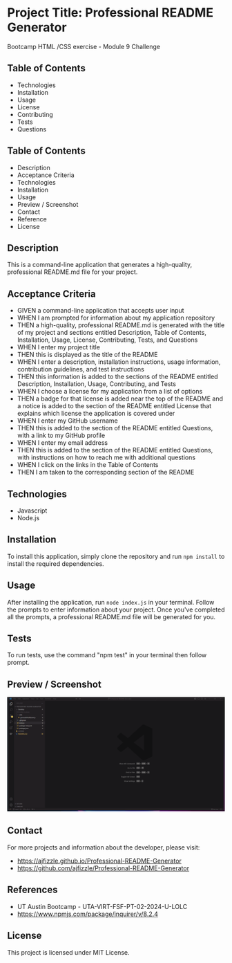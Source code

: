 # Project Title: Professional README Generator
Bootcamp HTML /CSS exercise - Module 9 Challenge


## Table of Contents

- Technologies
- Installation
- Usage
- License
- Contributing
- Tests
- Questions

## Table of Contents
- Description
- Acceptance Criteria
- Technologies
- Installation
- Usage
- Preview / Screenshot
- Contact
- Reference
- License

## Description
This is a command-line application that generates a high-quality, professional README.md file for your project.


## Acceptance Criteria
- GIVEN a command-line application that accepts user input
- WHEN I am prompted for information about my application repository
- THEN a high-quality, professional README.md is generated with the title of my project and sections entitled Description, Table of Contents, Installation, Usage, License, Contributing, Tests, and Questions
- WHEN I enter my project title
- THEN this is displayed as the title of the README
- WHEN I enter a description, installation instructions, usage information, contribution guidelines, and test instructions
- THEN this information is added to the sections of the README entitled Description, Installation, Usage, Contributing, and Tests
- WHEN I choose a license for my application from a list of options
- THEN a badge for that license is added near the top of the README and a notice is added to the section of the README entitled License that explains which license the application is covered under
- WHEN I enter my GitHub username
- THEN this is added to the section of the README entitled Questions, with a link to my GitHub profile
- WHEN I enter my email address
- THEN this is added to the section of the README entitled Questions, with instructions on how to reach me with additional questions
- WHEN I click on the links in the Table of Contents
- THEN I am taken to the corresponding section of the README

## Technologies
- Javascript
- Node.js


## Installation
To install this application, simply clone the repository and run `npm install` to install the required dependencies.

## Usage
After installing the application, run `node index.js` in your terminal. Follow the prompts to enter information about your project. Once you've completed all the prompts, a professional README.md file will be generated for you.


## Tests
To run tests, use the command "npm test" in your terminal then follow prompt.

## Preview / Screenshot
![alt text](Professional-README-Generator.gif)

## Contact
For more projects and information about the developer, please visit:
 - https://ajfizzle.github.io/Professional-README-Generator
 - https://github.com/ajfizzle/Professional-README-Generator

## References
- UT Austin Bootcamp - UTA-VIRT-FSF-PT-02-2024-U-LOLC
- https://www.npmjs.com/package/inquirer/v/8.2.4

## License
This project is licensed under MIT License.




